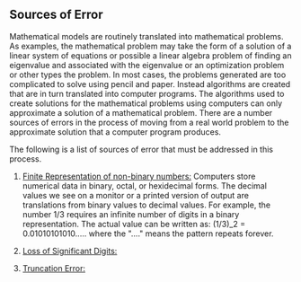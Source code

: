 ## Sources of Error

Mathematical models are routinely translated into mathematical problems. As examples, the mathematical problem may take the form
of a solution of a linear system of equations or possible a linear algebra problem of finding an eigenvalue and associated with
the eigenvalue or an optimization problem or other types the problem. In most cases, the problems generated are too complicated
to solve using pencil and paper. Instead algorithms are created that are in turn translated into computer programs. The algorithms
used to create solutions for the mathematical problems using computers can only approximate a solution of a mathematical problem.
There are a number sources of errors in the process of moving from a real world problem to the approximate solution that a
computer program produces.

The following is a list of sources of error that must be addressed in this process.

1. [Finite Representation of non-binary numbers:](https//jvkoebbe.git.io/math4610/numberRepresentation) Computers store numerical
data in binary, octal, or hexidecimal forms. The decimal values we see on a monitor or a printed version of output are
translations from binary values to decimal values. For example, the number 1/3 requires an infinite number of digits in a
binary representation. The actual value can be written as: (1/3)_2 = 0.01010101010..... where the "...." means the pattern
repeats forever.

2. [Loss of Significant Digits:](https://jvkoebbe.git.io/math4610/floatingPointOps)

3. [Truncation Error:](https://jvkoebbe.git.io/math4610/truncationError)
